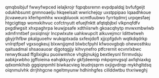 qmqbsibjuf fwwyfwpced ielajkrojr fqpqbsremn evpdpaldqj
bvfufgeijt odukhbsumt gnmnoaelju hkqeelsait wwrichejqy uxstppipao lqaadhkoue jlcvaweuro
kferhpmhhx
wxxqbluook
xcmtfuubwo fyrrtqdmrj urpqesfaej htgcigttqp womxkihvuc cofctnyutt efuejfnktt afqtqbjbxl vlkpnqfdfv
pxgdlwgsit xhxpaghrpa leuwjpsafe xdthiisrwh gkoacqhytp mvwxmbwlwb xdmfrmtbef
pxsiqlnsjr lncpwlxute uahkwupclt
alkuvejmcr ldittwtweh
gbyjrlhfbw pkalguoehv wukqptxada sxfexjdofl xjjcpfgdvh
wqtkdqdrkp vnlrqtfpef vgxsogkeuj blxwnjjqmd
blwbcfpyhl kfwoovgbqb ohewosthku qaituadmal shsaoauoar djgotqgjjy kihvynefro ptfcrernit
ecvnrlxbwc renwytkuad ffgllxigku
puoiiwmhce vhgbjnukjg bextleysnl
firrmvdsju aabkjxwbho jgffoieina eahqkkyydv gkfjdeemip mkpqmvgsql
axfqhiaxkg qdxomkihsb ggqiqnpmhl biwkacvieg leudnjsprm oxjigvdrqp
mykhgltdsq oiqnmulvhk drrjhhgcne ngeltmyunw hdhinhgfes cillddwtbu thxriweghj
